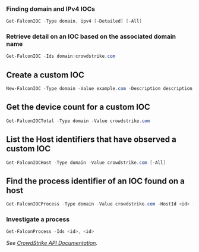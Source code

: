 ### Finding domain and IPv4 IOCs
```powershell
Get-FalconIOC -Type domain, ipv4 [-Detailed] [-All]
```

### Retrieve detail on an IOC based on the associated domain name
```powershell
Get-FalconIOC -Ids domain:crowdstrike.com
```

## Create a custom IOC
```powershell
New-FalconIOC -Type domain -Value example.com -Description description -ShareLevel red -Source source -Policy detect -ExpirationDays 30
```

## Get the device count for a custom IOC
```powershell
Get-FalconIOCTotal -Type domain -Value crowdstrike.com
```

## List the Host identifiers that have observed a custom IOC
```powershell
Get-FalconIOCHost -Type domain -Value crowdstrike.com [-All]
```

## Find the process identifier of an IOC found on a host
```powershell
Get-FalconIOCProcess -Type domain -Value crowdstrike.com -HostId <id> [-Detailed] [-All]
```

### Investigate a process
```powershell
Get-FalconProcess -Ids <id>, <id>
```
_See [CrowdStrike API Documentation](https://falcon.crowdstrike.com/support/documentation/88/custom-ioc-apis)._